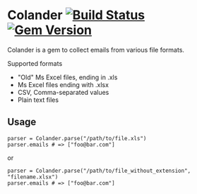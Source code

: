 Colander [![Build Status](https://secure.travis-ci.org/mynewsdesk/colander.png?branch=master)](http://travis-ci.org/mynewsdesk/colander) [![Gem Version](https://badge.fury.io/rb/colander.png)](http://badge.fury.io/rb/colander)
==============
Colander is a gem to collect emails from various file formats.

Supported formats

  * "Old" Ms Excel files, ending in .xls
  * Ms Excel files ending with .xlsx
  * CSV, Comma-separated values
  * Plain text files

Usage
-----

    parser = Colander.parse("/path/to/file.xls")
    parser.emails # => ["foo@bar.com"]

or

    parser = Colander.parse("/path/to/file_without_extension", "filename.xlsx")
    parser.emails # => ["foo@bar.com"]

